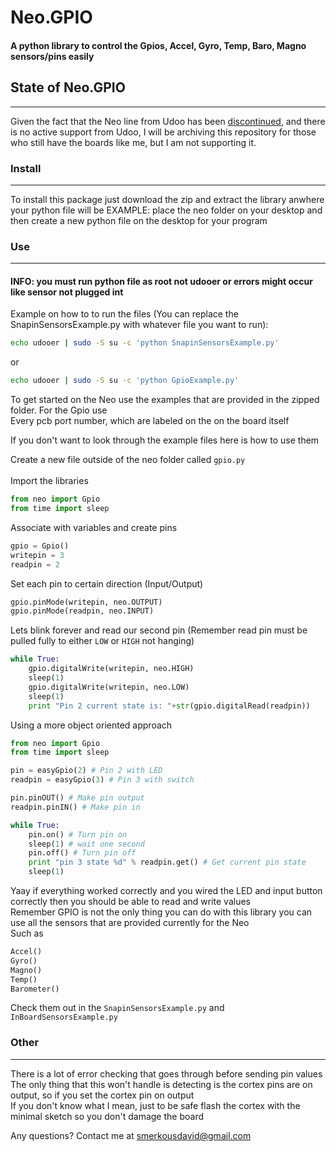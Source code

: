 # Neo.GPIO
#### A python library to control the Gpios, Accel, Gyro, Temp, Baro, Magno sensors/pins easily

## State of Neo.GPIO
-----------------
Given the fact that the Neo line from Udoo has been [discontinued](https://www.udoo.org/udoo-neo/), and there is no active support from Udoo, I will be archiving this repository for those who still have the boards like me, but I am not supporting it.

### Install
-----------------
To install this package just download the zip and extract the library anwhere your python file will be
EXAMPLE: place the neo folder on your desktop and then create a new python file on the desktop for your program

### Use
-----------------
#### INFO: you must run python file as root not udooer or errors might occur like sensor not plugged int<br>
Example on how to to run the files (You can replace the SnapinSensorsExample.py with whatever file you want to run):

```bash
echo udooer | sudo -S su -c 'python SnapinSensorsExample.py'
```
or<br>

```bash
echo udooer | sudo -S su -c 'python GpioExample.py'
```

To get started on the Neo use the examples that are provided in the zipped folder. For the Gpio use<br> 
Every pcb port number, which are labeled on the on the board itself<br>

If you don't want to look through the example files here is how to use them<br>

Create a new file outside of the neo folder called `gpio.py`<br><br>
Import the libraries<br>

```python
from neo import Gpio
from time import sleep
```

Associate with variables and create pins<br>
```python
gpio = Gpio()
writepin = 3
readpin = 2
```

Set each pin to certain direction (Input/Output)<br>
```python
gpio.pinMode(writepin, neo.OUTPUT)
gpio.pinMode(readpin, neo.INPUT)
```

Lets blink forever and read our second pin (Remember read pin must be pulled fully to either `LOW` or `HIGH` not hanging)<br>
```python
while True:
    gpio.digitalWrite(writepin, neo.HIGH)
    sleep(1)
    gpio.digitalWrite(writepin, neo.LOW)
    sleep(1)
    print "Pin 2 current state is: "+str(gpio.digitalRead(readpin))
```
Using a more object oriented approach
```python
from neo import Gpio
from time import sleep

pin = easyGpio(2) # Pin 2 with LED
readpin = easyGpio(3) # Pin 3 with switch

pin.pinOUT() # Make pin output 
readpin.pinIN() # Make pin in

while True:
    pin.on() # Turn pin on
    sleep(1) # wait one second
    pin.off() # Turn pin off
    print "pin 3 state %d" % readpin.get() # Get current pin state
    sleep(1)
```
Yaay if everything worked correctly and you wired the LED and input button correctly then you should be able to read and write values<br>
Remember GPIO is not the only thing you can do with this library you can use all the sensors that are provided currently for the Neo<br>Such as<br>
```python
Accel()
Gyro()
Magno()
Temp()
Barometer()
```
Check them out in the `SnapinSensorsExample.py` and `InBoardSensorsExample.py`<br>

### Other
-----------------
There is a lot of error checking that goes through before sending pin values<br>
The only thing that this won't handle is detecting is the cortex pins are on output, so if you set the cortex pin on output<br>
If you don't know what I mean, just to be safe flash the cortex with the minimal sketch so you don't damage the board<br>

Any questions? Contact me at smerkousdavid@gmail.com

